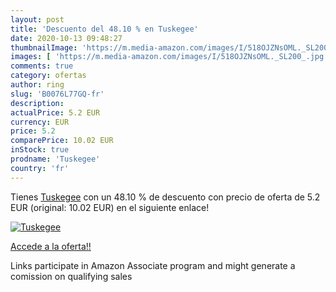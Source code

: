 ```yaml
---
layout: post
title: 'Descuento del 48.10 % en Tuskegee'
date: 2020-10-13 09:48:27
thumbnailImage: 'https://m.media-amazon.com/images/I/518OJZNsOML._SL200_.jpg'
images: [ 'https://m.media-amazon.com/images/I/518OJZNsOML._SL200_.jpg' ]
comments: true
category: ofertas
author: ring
slug: 'B0076L77GQ-fr'
description:
actualPrice: 5.2 EUR
currency: EUR
price: 5.2
comparePrice: 10.02 EUR
inStock: true
prodname: 'Tuskegee'
country: 'fr'
---
```


Tienes [Tuskegee](https://www.amazon.fr/dp/B0076L77GQ/?tag=tolees0d-21) con un 48.10 % de descuento con precio de oferta de 5.2 EUR (original: 10.02 EUR) en el siguiente enlace!

[![Tuskegee](https://m.media-amazon.com/images/I/518OJZNsOML._SL200_.jpg)](https://www.amazon.fr/dp/B0076L77GQ/?tag=tolees0d-21)

[Accede a la oferta!!](https://www.amazon.fr/dp/B0076L77GQ/?tag=tolees0d-21)

Links participate in Amazon Associate program and might generate a comission on qualifying sales


